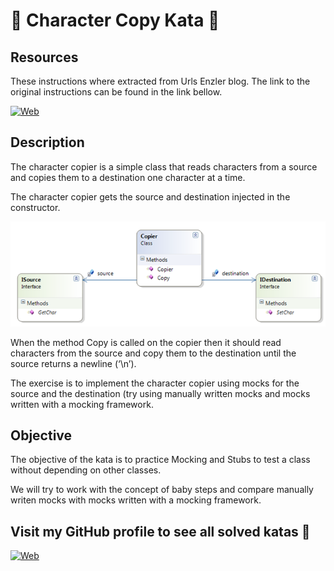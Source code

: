 # :paperclip: Character Copy Kata :paperclip:

## Resources

These instructions where extracted from Urls Enzler blog. The link to the original instructions can be found in the link bellow.

[![Web](https://img.shields.io/badge/Wordpress-UrlsEnzler-14a1f0?style=for-the-badge&logo=wordpress&logoColor=white&labelColor=101010)](https://www.planetgeek.ch/2010/03/31/mocking-kata-copier-net/)

## Description

The character copier is a simple class that reads characters from a source and copies them to a destination one character at a time.

The character copier gets the source and destination injected in the constructor.

![img.png](assets/img.png)

When the method Copy is called on the copier then it should read characters from the source and copy them to the destination until the
source returns a newline (‘\n’).

The exercise is to implement the character copier using mocks for the source and the destination (try using manually written mocks and
mocks written with a mocking framework.

## Objective

The objective of the kata is to practice Mocking and Stubs to test a class without depending on other classes.

We will try to work with the concept of baby steps and compare manually writen mocks with mocks written with a mocking framework.

## Visit my GitHub profile to see all solved katas 🚀

[![Web](https://img.shields.io/badge/GitHub-Dimanu.py-14a1f0?style=for-the-badge&logo=github&logoColor=white&labelColor=101010)](https://github.com/dimanu-py/python-code-katas)

